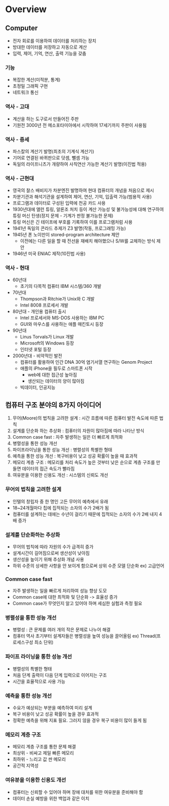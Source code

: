 # Overview



## Computer

- 전자 회로를 이용하여 데이터를 처리하는 장치
- 방대한 데이터를 저장하고 자동으로 계산
- 입력, 제어, 기억, 연산, 출력 기능을  갖춤



### 기능

- 복잡한 계산(미적분, 통계)
- 초정밀 그래픽 구현
- 네트워크 통신



### 역사 - 고대

- 계산을 하는 도구로서 만들어진 주판
- 기원전 3000년 전 메소포타미아에서 시작하여 17세기까지 주판이 사용됨



### 역사 - 중세

- 파스칼의 계산기 발명(최초의 기계식 계산기)
- 기어로 연결된 바퀴판으로 덧셈, 뺄셈 가능
- 독일의 라이프니츠가 개량하여 사칙연산 가능한 계산기 발명(이진법 적용)



### 역사 - 근현대

- 영국의 찰스 배비지가 차분엔진 발명하여 현대 컴퓨터의 개념을 처음으로 제시
- 차분기관과 해석기관을 설계하여 제어, 연산, 기억, 입출력 가능(범용적 사용)
- 프로그램과 데이터로 구성된 입력에 천공 카드 사용
- 1930년대에 앨런 튜링, 알론조 처치 등이 계산 가능성 및 불가능성에 대해 연구하여 튜링 머신 탄생(정지 문제 - 기계가 판정 불가능한 문제)
- 튜링 머신은 긴 테이프에  부호를 기록하여 이를 프로그램처럼 사용
- 1941년 독일의 콘라드 추제가 Z3 발명(작동, 프로그래밍 가능)
- 1945년 폰 노이만이 stored-program architecture 제안
  - 이전에는 다른 일을 할 때 전선을 재배치 해야했으나 S/W를 교체하는 방식 제안
- 1946년 미국 ENIAC 제작(10진법 사용)



### 역사 - 현대

- 60년대 
  - 초기의 다목적 컴퓨터 IBM 시스템/360 개발
- 70년대 
  - Thompson과 Ritchie가 Unix와 C 개발
  - Intel 8008 프로세서 개발
- 80년대  - 개인용 컴퓨터 출시
  - Intel 프로세서와 MS-DOS 사용하는 IBM PC
  - GUI와 마우스를 사용하는 애플 매킨토시 등장
- 90년대 
  - Linus Torvals가 Linux 개발
  - Microsoft의 Windows 등장
  - 인터넷 포털 등장
- 2000년대 - 비약적인 발전
  - 컴퓨터를 활용하여 인간 DNA 30억 염기서열 연구하는 Genom Project
  - 애플의 iPhone을 필두로 스마트폰 시작 
    - web에 대한 접근성 높아짐
    - 생산되는 데이터의 양이 많아짐
  - 빅데이터, 인공지능



## 컴퓨터 구조 분야의 8가지 아이디어

1. 무어(Moore)의 법칙을 고려한 설계 : 시간 흐름에 따른 컴퓨터 발전 속도에 따른 법칙
2. 설계를 단순화 하는 추상화 : 컴퓨터의 자원이 많아짐에 따라 나타난 방식
3. Common case fast : 자주 발생하는 일은 더 빠르게 최적화
4. 병렬성을 통한 성능 개선 
5. 파이프라이닝을 통한 성능 개선 : 병렬성의 특별한 형태
6. 예측을 통한 성능 개선 : 복구비용이 낮고 성공 확률이 높을 때  효과적
7. 메모리 계층 구조 : 메모리를 처리 속도가 높은 것부터 낮은 순으로 계층 구조를 만들면 데이터의 접근 속도가 빨라짐
8. 여유분을 이용한 신용도 개선 : 시스템의 신뢰도 개선



### 무어의 법칙을 고려한 설계

- 인텔의 창립자 중 한 명인 고든 무어의 예측에서 유래
- 18~24개월마다 칩에 집적되는 소자의 수가 2배가 됨
- 컴퓨터를 설계하는 데에는 수년이 걸리기 때문에 집적되는 소자의 수가 2배 내지 4배 증가



### 설계를 단순화하는 추상화

- 무어의 법칙에 따라 자원의 수가 급격히 증가
- 설계시간이 길어짐으로써 생산성이 낮아짐
- 생산성을 높이기 위해 추상화 개념 사용
- 하위 수준의 상세한 사항을 안 보이게 함으로써 상위 수준 모델 단순화  ex) 고급언어



### Common case fast

- 자주 발생하는 일을 빠르게 처리하여 성능 향상 도모
- Common case에 대한 최적화 및 단순화 -> 효율성 증가
- Common case가 무엇인지 알고 있어야 하며 세심한 실험과 측정 필요



### 병렬성을 통한 성능 개선

- 병렬성 : 큰 문제를 여러 개의 작은 문제로 나누어 해결
- 컴퓨터 역사 초기부터 설계자들은 병렬성을 높여 성능을 끌어올림  ex) Thread(프로세스구성 최소 단위)



### 파이프 라이닝을 통한 성능 개선

- 병렬성의 특별한 형태
- 처음 단계 출력이 다음 단계 입력으로 이어지는 구조
- 시간을 효율적으로 사용 가능



### 예측을 통한 성능 개선

- 수요가 예상되는 부분을 예측하여 미리 설계
- 복구 비용이 낮고 성공 확률이 높을 경우 효과적
- 정확한 예측을 위해 지표 필요. 그러지 않을 경우 복구 비용이 많이 들게 됨



### 메모리 계층 구조

- 메모리 계층 구조를 통한 문제 해결
- 최상위 - 비싸고 제일 빠른 메모리
- 최하위 - 느리고 값 싼 메모리
- 공간적 지역성



### 여유분을 이용한 신용도 개선

- 컴퓨터는 신뢰할 수 있어야 하며 장애 대처를 위한 여유분을 준비해야 함
- 데이터 손실 예방을 위한 백업과 같은 이치